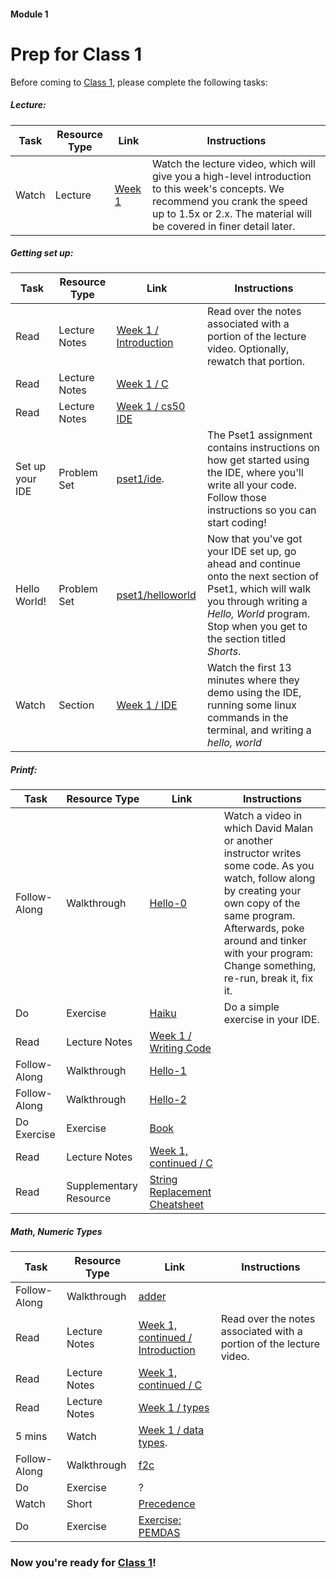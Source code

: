 #### Module 1
# Prep for Class 1

Before coming to [Class 1](https://github.com/Launch-Code/cs50x-live-2016/tree/master/calendar/cs50/unit1-fundamentals/module1/class1), please complete the following tasks:

##### Lecture:
Task | Resource Type | Link | Instructions
-----|---------------|------|-------------
Watch | Lecture | [Week 1](https://www.youtube.com/embed/YiiHNiSfmKI?autoplay=1&rel=0&start=0) | Watch the lecture video, which will give you a high-level introduction to this week's concepts. We recommend you crank the speed up to 1.5x or 2.x. The material will be covered in finer detail later. 

##### Getting set up:
Task | Resource Type | Link | Instructions
-----|---------------|------|-------------
Read | Lecture Notes | [Week 1 / Introduction](http://cdn.cs50.net/2015/fall/lectures/1/w/notes1w/notes1w.html#introduction) | Read over the notes associated with a portion of the lecture video. Optionally, rewatch that portion. 
Read | Lecture Notes | [Week 1 / C](http://cdn.cs50.net/2015/fall/lectures/1/w/notes1w/notes1w.html#c) |
Read | Lecture Notes | [Week 1 / cs50 IDE](http://cdn.cs50.net/2015/fall/lectures/1/w/notes1w/notes1w.html#cs50_ide)
Set up your IDE | Problem Set | [pset1/ide](http://cdn.cs50.net/2015/fall/psets/1/pset1/pset1.html#getting_started). | The Pset1 assignment contains instructions on how get started using the IDE, where you'll write all your code. Follow those instructions so you can start coding!
Hello World! | Problem Set | [pset1/helloworld](http://cdn.cs50.net/2015/fall/psets/1/pset1/pset1.html#hello_c) | Now that you've got your IDE set up, go ahead and continue onto the next section of Pset1, which will walk you through writing a *Hello, World* program. Stop when you get to the section titled *Shorts*.
Watch | Section | [Week 1 / IDE](https://www.youtube.com/watch?v=kpSLlIj97Ss) | Watch the first 13 minutes where they demo using the IDE, running some linux commands in the terminal, and writing a *hello, world*

##### Printf:
Task | Resource Type | Link | Instructions
-----|---------------|------|-------------
Follow-Along | Walkthrough | [Hello-0](https://www.youtube.com/watch?v=bQnyxpf0vk0) | Watch a video in which David Malan or another instructor writes some code. As you watch, follow along by creating your own copy of the same program. Afterwards, poke around and tinker with your program: Change something, re-run, break it, fix it.
Do | Exercise | [Haiku](../exercises/haiku) | Do a simple exercise in your IDE.
Read | Lecture Notes | [Week 1 / Writing Code]()
Follow-Along | Walkthrough | [Hello-1](https://www.youtube.com/watch?v=Zfb73qVXgn8)
Follow-Along | Walkthrough | [Hello-2](https://www.youtube.com/watch?v=LpEyhtpVHes)
Do Exercise | Exercise | [Book](../exercises/book)
Read | Lecture Notes | [Week 1, continued / C](http://cdn.cs50.net/2015/fall/lectures/1/f/notes1f/notes1f.html#c)
Read | Supplementary Resource | [String Replacement Cheatsheet](TODO) |

##### Math, Numeric Types
Task | Resource Type | Link | Instructions
-----|---------------|------|---------
Follow-Along | Walkthrough | [adder](https://www.youtube.com/watch?v=xmZR2XiwOq4) | 
Read | Lecture Notes | [Week 1, continued / Introduction](http://http://cdn.cs50.net/2015/fall/lectures/1/f/notes1f/notes1f.html#imprecision) | Read over the notes associated with a portion of the lecture video.  
Read | Lecture Notes | [Week 1, continued / C](http://cdn.cs50.net/2015/fall/lectures/1/w/notes1w/notes1w.html#c) |
Read | Lecture Notes | [Week 1 / types](http://http://cdn.cs50.net/2015/fall/lectures/1/f/notes1f/notes1f.html#types)
5 mins | Watch |  [Week 1 / data types](http://https://www.youtube.com/watch?v=kpSLlIj97Ss&feature=youtu.be&t=801). | 
Follow-Along | Walkthrough | [f2c](https://www.youtube.com/watch?v=ox6eTsi8dKA&list=PLhQjrBD2T383fi16gN97XlrTwdxDq2QWZ&index=4) |  
Do | Exercise | ?
Watch | Short | [Precedence](https://www.youtube.com/watch?v=aUxqesKDdEc)|  | Stop watching at 3:15 
Do | Exercise | [Exercise: PEMDAS](TODO) |  | 

### Now you're ready for [Class 1](../class1)!
